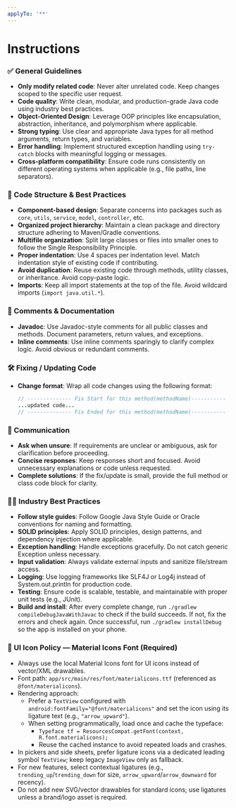 ```yaml
---
applyTo: '**'
---
```


# Instructions

### ✅ General Guidelines
- **Only modify related code**: Never alter unrelated code. Keep changes scoped to the specific user request.
- **Code quality**: Write clean, modular, and production-grade Java code using industry best practices.
- **Object-Oriented Design**: Leverage OOP principles like encapsulation, abstraction, inheritance, and polymorphism where applicable.
- **Strong typing**: Use clear and appropriate Java types for all method arguments, return types, and variables.
- **Error handling**: Implement structured exception handling using `try-catch` blocks with meaningful logging or messages.
- **Cross-platform compatibility**: Ensure code runs consistently on different operating systems when applicable (e.g., file paths, line separators).

### 🧱 Code Structure & Best Practices
- **Component-based design**: Separate concerns into packages such as `core`, `utils`, `service`, `model`, `controller`, etc.
- **Organized project hierarchy**: Maintain a clean package and directory structure adhering to Maven/Gradle conventions.
- **Multifile organization**: Split large classes or files into smaller ones to follow the Single Responsibility Principle.
- **Proper indentation**: Use 4 spaces per indentation level. Match indentation style of existing code if contributing.
- **Avoid duplication**: Reuse existing code through methods, utility classes, or inheritance. Avoid copy-paste logic.
- **Imports**: Keep all import statements at the top of the file. Avoid wildcard imports (`import java.util.*`).

### 📃 Comments & Documentation
- **Javadoc**: Use Javadoc-style comments for all public classes and methods. Document parameters, return values, and exceptions.
- **Inline comments**: Use inline comments sparingly to clarify complex logic. Avoid obvious or redundant comments.

### 🛠️ Fixing / Updating Code
- **Change format**: Wrap all code changes using the following format:
  ```java
  // -------------- Fix Start for this method(methodName)-----------
  ...updated code...
  // -------------- Fix Ended for this method(methodName)-----------
  ```
  
### 🧠 Communication
- **Ask when unsure**: If requirements are unclear or ambiguous, ask for clarification before proceeding.
- **Concise responses**: Keep responses short and focused. Avoid unnecessary explanations or code unless requested.
- **Complete solutions**: If the fix/update is small, provide the full method or class code block for clarity.

### 🧑‍💻 Industry Best Practices
- **Follow style guides**: Follow Google Java Style Guide or Oracle conventions for naming and formatting.
- **SOLID principles**: Apply SOLID principles, design patterns, and dependency injection where applicable.
- **Exception handling**: Handle exceptions gracefully. Do not catch generic Exception unless necessary.
- **Input validation**: Always validate external inputs and sanitize file/stream access.
- **Logging**: Use logging frameworks like SLF4J or Log4j instead of System.out.println for production code.
- **Testing**: Ensure code is scalable, testable, and maintainable with proper unit tests (e.g., JUnit).
- **Build and install**: After every complete change, run `./gradlew compileDebugJavaWithJavac` to check if the build succeeds. If not, fix the errors and check again. Once successful, run `./gradlew installDebug` so the app is installed on your phone.

### 🎯 UI Icon Policy — Material Icons Font (Required)
- Always use the local Material Icons font for UI icons instead of vector/XML drawables.
- Font path: `app/src/main/res/font/materialicons.ttf` (referenced as `@font/materialicons`).
- Rendering approach:
  - Prefer a `TextView` configured with `android:fontFamily="@font/materialicons"` and set the icon using its ligature text (e.g., `"arrow_upward"`).
  - When setting programmatically, load once and cache the typeface:
    - `Typeface tf = ResourcesCompat.getFont(context, R.font.materialicons);`
    - Reuse the cached instance to avoid repeated loads and crashes.
- In pickers and side sheets, prefer ligature icons via a dedicated leading symbol `TextView`; keep legacy `ImageView` only as fallback.
- For new features, select contextual ligatures (e.g., `trending_up`/`trending_down` for size, `arrow_upward`/`arrow_downward` for recency).
- Do not add new SVG/vector drawables for standard icons; use ligatures unless a brand/logo asset is required.